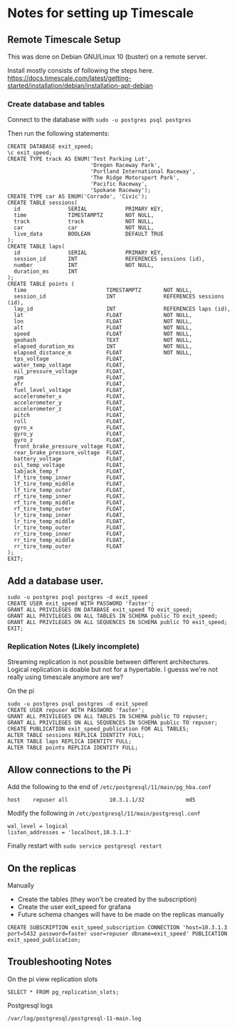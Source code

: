 # Notes for setting up Timescale


## Remote Timescale Setup

This was done on Debian GNU/Linux 10 (buster) on a remote server.

Install mostly consists of following the steps here.
https://docs.timescale.com/latest/getting-started/installation/debian/installation-apt-debian


### Create database and tables

Connect to the database with `sudo -u postgres psql postgres`

Then run the following statements:

```
CREATE DATABASE exit_speed;
\c exit_speed;
CREATE TYPE track AS ENUM('Test Parking Lot',
                          'Oregon Raceway Park',
                          'Portland International Raceway',
                          'The Ridge Motorsport Park',
                          'Pacific Raceway',
                          'Spokane Raceway');
CREATE TYPE car AS ENUM('Corrado', 'Civic');
CREATE TABLE sessions(
  id               SERIAL            PRIMARY KEY,
  time             TIMESTAMPTZ       NOT NULL,
  track            track             NOT NULL,
  car              car               NOT NULL,
  live_data        BOOLEAN           DEFAULT TRUE
);
CREATE TABLE laps(
  id               SERIAL            PRIMARY KEY,
  session_id       INT               REFERENCES sessions (id),
  number           INT               NOT NULL,
  duration_ms      INT
);
CREATE TABLE points (
  time                         TIMESTAMPTZ       NOT NULL,
  session_id                   INT               REFERENCES sessions (id),
  lap_id                       INT               REFERENCES laps (id),
  lat                          FLOAT             NOT NULL,
  lon                          FLOAT             NOT NULL,
  alt                          FLOAT             NOT NULL,
  speed                        FLOAT             NOT NULL,
  geohash                      TEXT              NOT NULL,
  elapsed_duration_ms          INT               NOT NULL,
  elapsed_distance_m           FLOAT             NOT NULL,
  tps_voltage                  FLOAT,
  water_temp_voltage           FLOAT,
  oil_pressure_voltage         FLOAT,
  rpm                          FLOAT,
  afr                          FLOAT,
  fuel_level_voltage           FLOAT,
  accelerometer_x              FLOAT,
  accelerometer_y              FLOAT,
  accelerometer_z              FLOAT,
  pitch                        FLOAT,
  roll                         FLOAT,
  gyro_x                       FLOAT,
  gyro_y                       FLOAT,
  gyro_z                       FLOAT,
  front_brake_pressure_voltage FLOAT,
  rear_brake_pressure_voltage  FLOAT,
  battery_voltage              FLOAT,
  oil_temp_voltage             FLOAT,
  labjack_temp_f               FLOAT,
  lf_tire_temp_inner           FLOAT,
  lf_tire_temp_middle          FLOAT,
  lf_tire_temp_outer           FLOAT,
  rf_tire_temp_inner           FLOAT,
  rf_tire_temp_middle          FLOAT,
  rf_tire_temp_outer           FLOAT,
  lr_tire_temp_inner           FLOAT,
  lr_tire_temp_middle          FLOAT,
  lr_tire_temp_outer           FLOAT,
  rr_tire_temp_inner           FLOAT,
  rr_tire_temp_middle          FLOAT,
  rr_tire_temp_outer           FLOAT
);
EXIT;
```

## Add a database user.

```
sudo -u postgres psql postgres -d exit_speed
CREATE USER exit_speed WITH PASSWORD 'faster';
GRANT ALL PRIVILEGES ON DATABASE exit_speed TO exit_speed;
GRANT ALL PRIVILEGES ON ALL TABLES IN SCHEMA public TO exit_speed;
GRANT ALL PRIVILEGES ON ALL SEQUENCES IN SCHEMA public TO exit_speed;
EXIT;
```

### Replication Notes (Likely incomplete)

Streaming replication is not possible between different architectures.
Logical replication is doable but not for a hypertable.  I guesss we're not really using timescale anymore are we?

On the pi
```
sudo -u postgres psql postgres -d exit_speed
CREATE USER repuser WITH PASSWORD 'faster';
GRANT ALL PRIVILEGES ON ALL TABLES IN SCHEMA public TO repuser;
GRANT ALL PRIVILEGES ON ALL SEQUENCES IN SCHEMA public TO repuser;
CREATE PUBLICATION exit_speed_publication FOR ALL TABLES;
ALTER TABLE sessions REPLICA IDENTITY FULL;
ALTER TABLE laps REPLICA IDENTITY FULL;
ALTER TABLE points REPLICA IDENTITY FULL;
```

## Allow connections to the Pi

Add the following to the end of `/etc/postgresql/11/main/pg_hba.conf`

```
host    repuser all             10.3.1.1/32             md5
```

Modify the following in `/etc/postgresql/11/main/postgresql.conf`

```
wal_level = logical
listen_addresses = 'localhost,10.3.1.3'
```

Finally restart with `sudo service postgresql restart`

## On the replicas

Manually
* Create the tables (they won't be created by the subscription)
* Create the user exit_speed for grafana
* Future schema changes will have to be made on the replicas manually

```
CREATE SUBSCRIPTION exit_speed_subscription CONNECTION 'host=10.3.1.3 port=5432 password=faster user=repuser dbname=exit_speed' PUBLICATION exit_speed_publication;
```

## Troubleshooting Notes

On the pi view replication slots

```
SELECT * FROM pg_replication_slots;
```

Postgresql logs

```
/var/log/postgresql/postgresql-11-main.log
```

